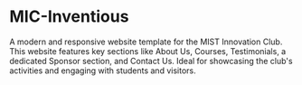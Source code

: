 # MIC-Inventious
A modern and responsive website template for the MIST Innovation Club. This website features key sections like About Us, Courses, Testimonials, a dedicated Sponsor section, and Contact Us. Ideal for showcasing the club's activities and engaging with students and visitors.
